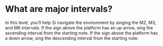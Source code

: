 # What are major intervals?

In this level, you’ll help Si navigate the environment by singing the M2, M3, and M6 intervals. If the sign above the platform has an up arrow, sing the ascending interval from the starting note. If the sign above the platform has a down arrow, sing the descending interval from the starting note.